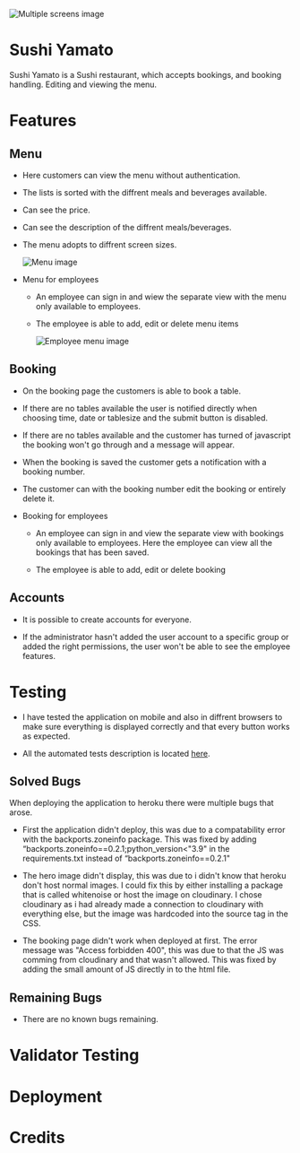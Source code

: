 ![Multiple screens image](assets/readme-images/multiple-screens.png)

# Sushi Yamato

Sushi Yamato is a Sushi restaurant, which accepts bookings, and booking handling. Editing and viewing the menu.

# Features

## Menu

- Here customers can view the menu without authentication.

- The lists is sorted with the diffrent meals and beverages available.

- Can see the price. 

- Can see the description of the diffrent meals/beverages.

- The menu adopts to diffrent screen sizes.

   ![Menu image](assets/readme-images/score-count.png)

- Menu for employees
    
    - An employee can sign in and wiew the separate view with the menu only available to employees.

    - The employee is able to add, edit or delete menu items

      ![Employee menu image](assets/readme-images/score-count.png)

## Booking

- On the booking page the customers is able to book a table. 

- If there are no tables available the user is notified directly when choosing time, date or tablesize and the submit button is disabled.

- If there are no tables available and the customer has turned of javascript the booking won't go through and a message will appear.

- When the booking is saved the customer gets a notification with a booking number.

- The customer can with the booking number edit the booking or entirely delete it.

- Booking for employees

    - An employee can sign in and view the separate view with bookings only available to employees. Here the employee can view all the bookings that has been saved.

    - The employee is able to add, edit or delete booking

## Accounts

- It is possible to create accounts for everyone.

- If the administrator hasn't added the user account to a specific group or added the right permissions, the user won't be able to see the employee features.

# Testing

- I have tested the application on mobile and also in diffrent browsers to make sure everything is displayed correctly and that every button works as expected.

- All the automated tests description is located [here](/README-TESTS.md).


## Solved Bugs

When deploying the application to heroku there were multiple bugs that arose.

- First the application didn't deploy, this was due to a compatability error with the backports.zoneinfo package.
This was fixed by adding “backports.zoneinfo==0.2.1;python_version<"3.9" in the requirements.txt instead of “backports.zoneinfo==0.2.1"

- The hero image didn't display, this was due to i didn't know that heroku don't host normal images. 
I could fix this by either installing a package that is called whitenoise or host the image on cloudinary.
I chose cloudinary as i had already made a connection to cloudinary with everything else, but the image was hardcoded into the source tag in the CSS.

- The booking page didn't work when deployed at first. The error message was "Access forbidden 400", this was due to that the JS was comming from cloudinary and that wasn't allowed. This was fixed by adding the small amount of JS directly in to the html file.

## Remaining Bugs

- There are no known bugs remaining.

# Validator Testing



# Deployment



# Credits

